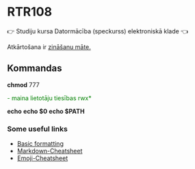 # RTR108
 :point_right: Studiju kursa Datormācība (speckurss) elektroniskā klade :point_left:
  
  
  Atkārtošana ir [zināšanu māte.](https://www.google.com/)
## Kommandas
**chmod** 777 <p style='color:green'>- maina lietotāju tiesības rwx* </p>
**echo**
**echo $0**
**echo $PATH**




### Some useful links
- [Basic formatting](https://help.github.com/en/articles/basic-writing-and-formatting-syntax)
- [Markdown-Cheatsheet](https://github.com/adam-p/markdown-here/wiki/Markdown-Cheatsheet)
- [Emoji-Cheatsheet](https://www.webfx.com/tools/emoji-cheat-sheet/)
